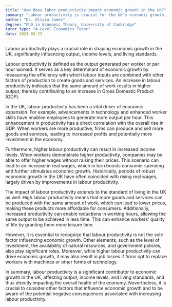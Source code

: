 ```yaml
---
title: "How does labor productivity impact economic growth in the UK?"
summary: "Labour productivity is crucial for the UK's economic growth, as it affects output, income levels, and overall living standards."
author: "Dr. Olivia James"
degree: "PhD in Economic Theory, University of Cambridge"
tutor_type: "A-Level Economics Tutor"
date: 2024-02-23
---
```


Labour productivity plays a crucial role in shaping economic growth in the UK, significantly influencing output, income levels, and living standards.

Labour productivity is defined as the output generated per worker or per hour worked. It serves as a key determinant of economic growth by measuring the efficiency with which labour inputs are combined with other factors of production to create goods and services. An increase in labour productivity indicates that the same amount of work results in higher output, thereby contributing to an increase in Gross Domestic Product (GDP).

In the UK, labour productivity has been a vital driver of economic expansion. For example, advancements in technology and enhanced worker skills have enabled employees to generate more output per hour. This enhancement in productivity has a direct correlation with the overall rise in GDP. When workers are more productive, firms can produce and sell more goods and services, leading to increased profits and potentially more investment in the economy.

Furthermore, higher labour productivity can result in increased income levels. When workers demonstrate higher productivity, companies may be able to offer higher wages without raising their prices. This scenario can lead to an increase in real wages, which in turn boosts consumer spending and further stimulates economic growth. Historically, periods of robust economic growth in the UK have often coincided with rising real wages, largely driven by improvements in labour productivity.

The impact of labour productivity extends to the standard of living in the UK as well. High labour productivity means that more goods and services can be produced with the same amount of work, which can lead to lower prices, making these products more affordable for consumers. Additionally, increased productivity can enable reductions in working hours, allowing the same output to be achieved in less time. This can enhance workers' quality of life by granting them more leisure time.

However, it is essential to recognize that labour productivity is not the sole factor influencing economic growth. Other elements, such as the level of investment, the availability of natural resources, and government policies, also play significant roles. Moreover, while higher labour productivity can drive economic growth, it may also result in job losses if firms opt to replace workers with machines or other forms of technology.

In summary, labour productivity is a significant contributor to economic growth in the UK, affecting output, income levels, and living standards, and thus directly impacting the overall health of the economy. Nevertheless, it is crucial to consider other factors that influence economic growth and to be aware of the potential negative consequences associated with increasing labour productivity.
    